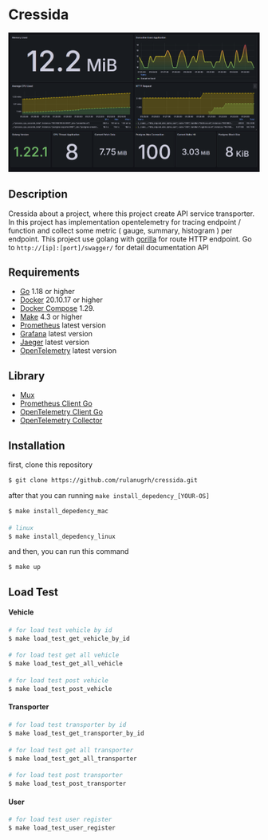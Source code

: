 # Cressida
![banner](.github/banner.png)

## Description
Cressida about a project, where this project create API service transporter. In this project has implementation opentelemetry for tracing endpoint / function and collect some metric ( gauge, summary, histogram ) per endpoint. This project use golang with [gorilla](https://github.com/gorilla/mux) for route HTTP endpoint. Go to `http://[ip]:[port]/swagger/` for detail documentation API

## Requirements
- [Go](https://golang.org/) 1.18 or higher
- [Docker](https://www.docker.com/) 20.10.17 or higher
- [Docker Compose](https://docs.docker.com/compose/) 1.29.
- [Make](https://www.gnu.org/software/make/) 4.3 or higher
- [Prometheus](https://prometheus.io/) latest version
- [Grafana](https://grafana.com/) latest version
- [Jaeger](https://www.jaegertracing.io/) latest version
- [OpenTelemetry](https://opentelemetry.io/) latest version

## Library
- [Mux](https://github.com/gorilla/mux)
- [Prometheus Client Go](https://github.com/prometheus/client_golang)
- [OpenTelemetry Client Go](https://github.com/open-telemetry/opentelemetry-go)
- [OpenTelemetry Collector](https://github.com/open-telemetry/opentelemetry-collector)

## Installation
first, clone this repository
```bash
$ git clone https://github.com/rulanugrh/cressida.git
```

after that you can running `make install_depedency_[YOUR-OS]`
```bash
$ make install_depedency_mac

# linux
$ make install_depedency_linux
```
and then, you can run this command
```bash
$ make up
```

## Load Test

#### Vehicle
```bash
# for load test vehicle by id
$ make load_test_get_vehicle_by_id

# for load test get all vehicle
$ make load_test_get_all_vehicle

# for load test post vehicle
$ make load_test_post_vehicle
```

#### Transporter
```bash
# for load test transporter by id
$ make load_test_get_transporter_by_id

# for load test get all transporter
$ make load_test_get_all_transporter

# for load test post transporter
$ make load_test_post_transporter
```

#### User
```bash
# for load test user register
$ make load_test_user_register
```